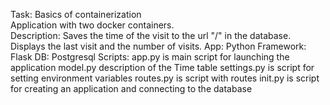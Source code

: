 Task: Basics of containerization\
Application with two docker containers.\
Description: Saves the time of the visit to the url "/" in the database. Displays the last visit and the number of visits.
App: Python
Framework: Flask
DB: Postgresql
Scripts: 
app.py is main script for launching the application
model.py description of the Time table
settings.py is script for setting environment variables 
routes.py is script with routes
init.py is script for creating an application and connecting to the database
 
